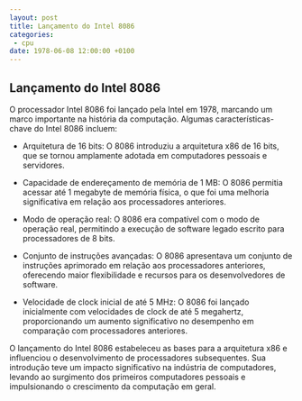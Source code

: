 ```yaml
---
layout: post
title: Lançamento do Intel 8086
categories:
 - cpu
date: 1978-06-08 12:00:00 +0100
---
```


## Lançamento do Intel 8086

O processador Intel 8086 foi lançado pela Intel em 1978, marcando um marco importante na história da computação. Algumas características-chave do Intel 8086 incluem:

- Arquitetura de 16 bits: O 8086 introduziu a arquitetura x86 de 16 bits, que se tornou amplamente adotada em computadores pessoais e servidores.

- Capacidade de endereçamento de memória de 1 MB: O 8086 permitia acessar até 1 megabyte de memória física, o que foi uma melhoria significativa em relação aos processadores anteriores.

- Modo de operação real: O 8086 era compatível com o modo de operação real, permitindo a execução de software legado escrito para processadores de 8 bits.

- Conjunto de instruções avançadas: O 8086 apresentava um conjunto de instruções aprimorado em relação aos processadores anteriores, oferecendo maior flexibilidade e recursos para os desenvolvedores de software.

- Velocidade de clock inicial de até 5 MHz: O 8086 foi lançado inicialmente com velocidades de clock de até 5 megahertz, proporcionando um aumento significativo no desempenho em comparação com processadores anteriores.

O lançamento do Intel 8086 estabeleceu as bases para a arquitetura x86 e influenciou o desenvolvimento de processadores subsequentes. Sua introdução teve um impacto significativo na indústria de computadores, levando ao surgimento dos primeiros computadores pessoais e impulsionando o crescimento da computação em geral.
